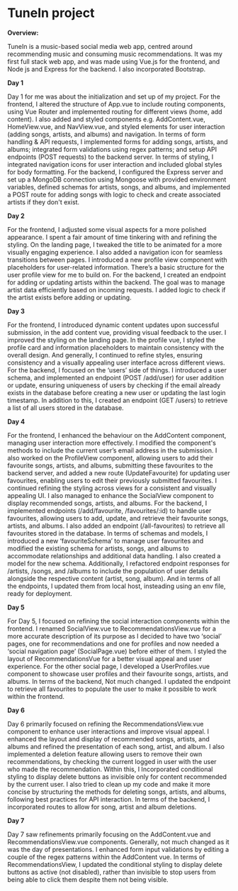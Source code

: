 # TuneIn project

**Overview:**

TuneIn is a music-based social media web app, centred around recommending music and consuming music recommendations. It was my first full stack web app, and was made using Vue.js for the frontend, and Node js and Express for the backend. I also incorporated Bootstrap.

**Day 1**

Day 1 for me was about the initialization and set up of my project. For the frontend, I altered the structure of App.vue to include routing components, using Vue Router and implemented routing for different views (home, add content). I also added and styled components e.g. AddContent.vue, HomeView.vue, and NavView.vue, and  styled elements for user interaction (adding songs, artists, and albums) and navigation. In terms of form handling & API requests, I implemented forms for adding songs, artists, and albums; integrated form validations using regex patterns; and setup API endpoints (POST requests) to the backend server. In terms of styling, I integrated navigation icons for user interaction and included global styles for body formatting. 
For the backend, I configured the Express server and set up a MongoDB connection using Mongoose with provided environment variables, defined schemas for artists, songs, and albums, and implemented a POST route for adding songs with logic to check and create associated artists if they don't exist.

**Day 2**

For the frontend,  I adjusted some visual aspects for a more polished appearance. I spent a fair amount of time tinkering with and refining the styling. On the landing page, I tweaked the title to be animated for a more visually engaging experience. I also added a navigation icon for seamless transitions between pages. I introduced a new profile view component with placeholders for user-related information. There’s a basic structure for the user profile view for me to build on.
For the backend, I created an endpoint for adding or updating artists within the backend. The goal was to manage artist data efficiently based on incoming requests.
I added logic to check if the artist exists before adding or updating.

**Day 3**

For the frontend, I introduced dynamic content updates upon successful submission, in the add content vue, providing visual feedback to the user. I improved the styling on the landing page. In the profile vue, I styled the profile card and information placeholders to maintain consistency with the overall design. And generally, I continued to refine styles, ensuring consistency and a visually appealing user interface across different views.
For the backend, I focused on the ‘users’ side of things. I introduced a user schema, and implemented an endpoint (POST /add/user) for user addition or update, ensuring uniqueness of users by checking if the email already exists in the database before creating a new user or updating the last login timestamp. In addition to this, I created an endpoint (GET /users) to retrieve a list of all users stored in the database.

**Day 4**

For the frontend, I enhanced the behaviour on the AddContent component, managing user interaction more effectively. I modified the component's methods to include the current user’s email address in the submission.  I also worked on the ProfileView component, allowing users to add their favourite songs, artists, and albums, submitting these favourites to the backend server, and added a new route (UpdateFavourite) for updating user favourites, enabling users to edit their previously submitted favourites. I continued refining the styling across views for a consistent and visually appealing UI. I also managed to enhance the SocialView component to display recommended songs, artists, and albums.
For the backend, I implemented endpoints (/add/favourite, /favourites/:id) to handle user favourites, allowing users to add, update, and retrieve their favourite songs, artists, and albums. I also added an endpoint (/all-favourites) to retrieve all favourites stored in the database. In terms of schemas and models, I introduced a new ‘favouriteSchema’ to manage user favourites and modified the existing schema for artists, songs, and albums to accommodate relationships and additional data handling. I also created a model for the new schema. Additionally, I refactored endpoint responses for /artists, /songs, and /albums to include the population of user details alongside the respective content (artist, song, album).
And in terms of all the endpoints, I updated them from local host, insteading using an env file, ready for deployment.

**Day 5**

For Day 5, I focused on refining the social interaction components within the frontend. I renamed SocialView.vue to RecommendationsView.vue  for a more accurate description of its purpose as I decided to have two ‘social’ pages, one for recommendations and one for profiles and now needed a ‘social navigation page’ (SocialPage.vue) before either of them. I styled the layout of RecommendationsVue for a better visual appeal and user experience. For the other social page, I developed a UserProfiles.vue component to showcase user profiles and their favourite songs, artists, and albums. 
In terms of the backend, Not much changed. I updated the endpoint to retrieve all favourites to populate the user to make it possible to work within the frontend.

**Day 6**

Day 6 primarily focused on refining the RecommendationsView.vue component to enhance user interactions and improve visual appeal. I enhanced the layout and display of recommended songs, artists, and albums and refined the presentation of each song, artist, and album. I also implemented a deletion feature allowing users to remove their own recommendations, by checking the current logged in user with the user who made the recommendation. Within this, I Incorporated conditional styling to display delete buttons as invisible only for content recommended by the current user. I also tried to clean up my code and make it more concise by structuring the methods for deleting songs, artists, and albums, following best practices for API interaction.
In terms of the backend, I incorporated routes to allow for song, artist and album deletions.

**Day 7**

Day 7 saw refinements primarily focusing on the AddContent.vue and RecommendationsView.vue components. Generally, not much changed as it was the day of presentations. I enhanced form input validations by editing a couple of the regex patterns within the AddContent vue. In terms of RecommendationsView, I updated the conditional styling to display delete buttons as active (not disabled), rather than invisible to stop users from being able to click them despite them not being visible.
